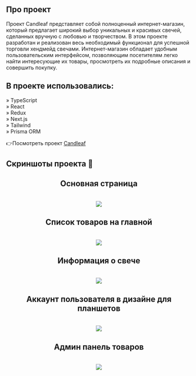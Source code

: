 ## Про проект 
Проект Candleaf представляет собой полноценный интернет-магазин, который предлагает широкий выбор уникальных и красивых свечей, сделанных вручную с любовью и творчеством. 
В этом проекте разработан и реализован весь необходимый функционал для успешной торговли хендмейд свечами.
Интернет-магазин обладает удобным пользовательским интерфейсом, позволяющим посетителям легко найти интересующие их товары, просмотреть их подробные описания и совершить покупку.

## В проекте использовались: 

» TypeScript <br>
» React <br>
» Redux <br> 
» Next.js <br> 
» Tailwind <br> 
» Prisma ORM <br> 


👉Посмотреть проект <a href='https://candleaf-nextjs.vercel.app/'>Candleaf</a>



## Скриншоты проекта 📸

<div align='center'>
<h2>Основная страница</h2>
<br> 
<img src="https://i.ibb.co/2q4GjgW/sc-1.png">
<br> 
<h2>Список товаров на главной
</h2>
<br> 
<img src="https://i.ibb.co/g312qbw/sc-2.png">
<br> 
<h2>Информация о свече</h2>
<br> 
<img src="https://i.ibb.co/tXVd1bC/sc-5.png">
<br> 
<h2>Аккаунт пользователя в дизайне для планшетов</h2>
<br> 
<img src="https://i.ibb.co/267mcVj/sc-3.png">
<br> 
<h2>Админ панель товаров</h2>
<br> 
<img src="https://i.ibb.co/kJYWVMd/sc-4.png">
<br> 

</div>
